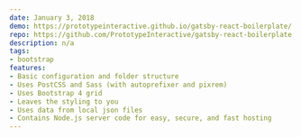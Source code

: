 ```yaml
---
date: January 3, 2018
demo: https://prototypeinteractive.github.io/gatsby-react-boilerplate/
repo: https://github.com/PrototypeInteractive/gatsby-react-boilerplate
description: n/a
tags:
- bootstrap
features:
- Basic configuration and folder structure
- Uses PostCSS and Sass (with autoprefixer and pixrem)
- Uses Bootstrap 4 grid
- Leaves the styling to you
- Uses data from local json files
- Contains Node.js server code for easy, secure, and fast hosting
---
```

